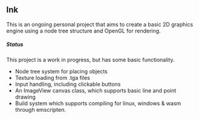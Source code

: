 ## Ink
This is an ongoing personal project that aims to create a basic 2D graphics engine using a node tree structure and OpenGL for rendering.

##### Status
This project is a work in progress, but has some basic functionality. 

- Node tree system for placing objects
- Texture loading from .tga files
- Input handling, including clickable buttons 
- An ImageView canvas class, which supports basic line and point drawing
- Build system which supports compiling for linux, windows & wasm through emscripten.

